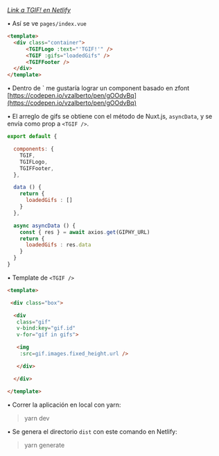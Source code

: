 
<i>[Link a TGIF! en Netlify](https://loving-beaver-048871.netlify.com/)</i>

• Así se ve `pages/index.vue`

```html
<template>
  <div class="container">
      <TGIFLogo :text="'TGIF!'" />
      <TGIF :gifs="loadedGifs" />
      <TGIFFooter />
  </div>
</template>
```

• Dentro de `<TGIFLogo /> me gustaría lograr un component basado en zfont [https://codepen.io/vzalberto/pen/gOOdvBq](https://codepen.io/vzalberto/pen/gOOdvBq)


• El arreglo de gifs se obtiene con el método de Nuxt.js, `asyncData`, y se envía como prop a `<TGIF />`.

```javascript
export default {

  components: {
    TGIF,
    TGIFLogo,
    TGIFFooter,
  },

  data () {
    return {
      loadedGifs : []
    }
  },

  async asyncData () {
    const { res } = await axios.get(GIPHY_URL)
    return {
      loadedGifs : res.data
    }
  }
}
```
• Template de `<TGIF />` 

```html
<template>

 <div class="box">

  <div 
   class="gif"
   v-bind:key="gif.id"
   v-for="gif in gifs">

   <img 
    :src=gif.images.fixed_height.url />

   </div>	

  </div>

</template>
```

• Correr la aplicación en local con yarn:

> yarn dev


• Se genera el directorio `dist` con este comando en Netlify:

> yarn generate